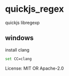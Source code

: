 # quickjs_regex

quickjs libregexp
## windows
install clang
```sh
set CC=clang
```

License: MIT OR Apache-2.0
